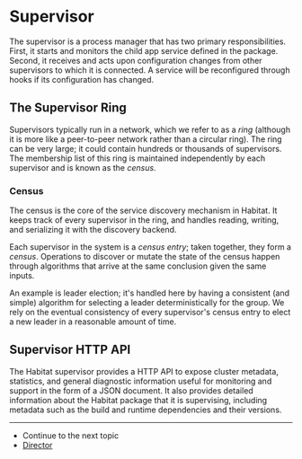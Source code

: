# Supervisor

The supervisor is a process manager that has two primary responsibilities. First, it starts and monitors the child app service defined in the package. Second, it receives and acts upon configuration changes from other supervisors to which it is connected. A service will be reconfigured through hooks if its configuration has changed.

## The Supervisor Ring

Supervisors typically run in a network, which we refer to as a *ring* (although it is more like a peer-to-peer network rather than a circular ring). The ring can be very large; it could contain hundreds or thousands of supervisors. The membership list of this ring is maintained independently by each supervisor and is known as the *census*.

### Census

The census is the core of the service discovery mechanism in Habitat. It keeps track of every supervisor in the ring, and handles reading, writing, and serializing it with the discovery backend.

Each supervisor in the system is a *census entry*; taken together, they form a *census*. Operations to discover or mutate the state of the census happen through algorithms that arrive at the same conclusion given the same inputs.

An example is leader election; it's handled here by having a consistent (and simple) algorithm for selecting a leader deterministically for the group. We rely on the eventual consistency of every supervisor's census entry to elect a new leader in a reasonable amount of time.

## Supervisor HTTP API

The Habitat supervisor provides a HTTP API to expose cluster metadata, statistics, and general diagnostic information useful for monitoring and support in the form of a JSON document. It also provides detailed information about the Habitat package that it is supervising, including metadata such as the build and runtime dependencies and their versions.

<hr>
<ul class="main-content--link-nav">
  <li>Continue to the next topic</li>
  <li><a href="/docs/concepts-director">Director</a></li>
</ul>
